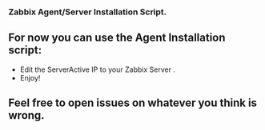 ### Zabbix Agent/Server Installation Script.

## For now you can use the Agent Installation script:
- Edit the ServerActive IP to your Zabbix Server .
- Enjoy!

## Feel free to open issues on whatever you think is wrong.
